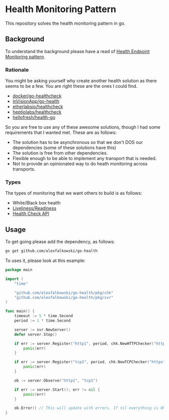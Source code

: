 # Health Monitoring Pattern

This repository solves the health monitoring pattern in go.

## Background

To understand the background please have a read of [Health Endpoint Monitoring pattern](https://docs.microsoft.com/en-us/azure/architecture/patterns/health-endpoint-monitoring).

### Rationale

You might be asking yourself why create another health solution as there seems to be a few. You are right these are the ones I could find.

- [docker/go-healthcheck](https://github.com/docker/go-healthcheck)
- [InVisionApp/go-health](https://github.com/InVisionApp/go-health)
- [etherlabsio/healthcheck](https://github.com/etherlabsio/healthcheck)
- [heptiolabs/healthcheck](https://github.com/heptiolabs/healthcheck)
- [hellofresh/health-go](https://github.com/hellofresh/health-go)

So you are free to use any of these awesome solutions, though I had some requirements that I wanted met. These are as follows:

- The solution has to be asynchronous so that we don't DOS our dependencies (some of these solutions have this)
- The solution is free from other dependencies.
- Flexible enough to be able to implement any transport that is needed.
- Not to provide an opinionated way to do heath monitoring across transports.

### Types

The types of monitoring that we want others to build is as follows:
- White/Black box health
- [Liveliness/Readiness](https://kubernetes.io/docs/tasks/configure-pod-container/configure-liveness-readiness-startup-probes/)
- [Health Check API](https://microservices.io/patterns/observability/health-check-api.html)

## Usage

To get going please add the dependency, as follows:

```sh
go get github.com/alexfalkowski/go-health
```

To uses it, please look at this example:

```go
package main

import (
	"time"

	"github.com/alexfalkowski/go-health/pkg/chk"
	"github.com/alexfalkowski/go-health/pkg/svr"
)

func main() {
    timeout := 5 * time.Second
    period := 1 * time.Second

    server := svr.NewServer()
    defer server.Stop()

    if err := server.Register("http1", period, chk.NewHTTPChecker("https://httpstat.us/400", timeout)); err != nil {
        panic(err)
    }

    if err := server.Register("tcp1", period, chk.NewTCPChecker("httpstat.us:9000", timeout)); err != nil {
        panic(err)
    }

    ob := server.Observe("http1", "tcp1")

    if err := server.Start(); err != nil {
        panic(err)
    }

    ob.Error() // This will update with errors. If nil everything is OK.
}
```
